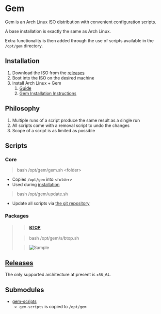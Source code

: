 # Gem
Gem is an Arch Linux ISO distribution with convenient configuration scripts.

A base installation is exactly the same as Arch Linux.

Extra functionality is then added through the use of scripts available in the `/opt/gem` directory.

## Installation

1. Download the ISO from the [releases](https://github.com/GeodeGames/gem/releases)
2. Boot into the ISO on the desired machine
3. Install Arch Linux + Gem
    1. [Guide](Setup.md)
    2. [Gem Installation Instructions](Setup.md#gem)

## Philosophy

1. Multiple runs of a script produce the same result as a single run
2. All scripts come with a removal script to undo the changes
3. Scope of a script is as limited as possible

## Scripts

### Core

> bash /opt/gem/gem.sh \<folder\>
- Copies `/opt/gem` into `<folder>`
- Used during [installation](Setup.md#gem)

> bash /opt/gem/update.sh
- Update all scripts via [the git repository](https://github.com/GeodeGames/gem-scripts)

### Packages

> > #### [BTOP](github.com/aristocratos/btop)
>
> > bash /opt/gem/s/btop.sh
>
> > ![Sample](https://github.com/aristocratos/btop/raw/main/Img/normal.png)

## [Releases](https://github.com/GeodeGames/gem/releases)
The only supported architecture at present is `x86_64`.

## Submodules
- [gem-scripts](https://github.com/GeodeGames/gem-scripts)
    - `gem-scripts` is copied to `/opt/gem`